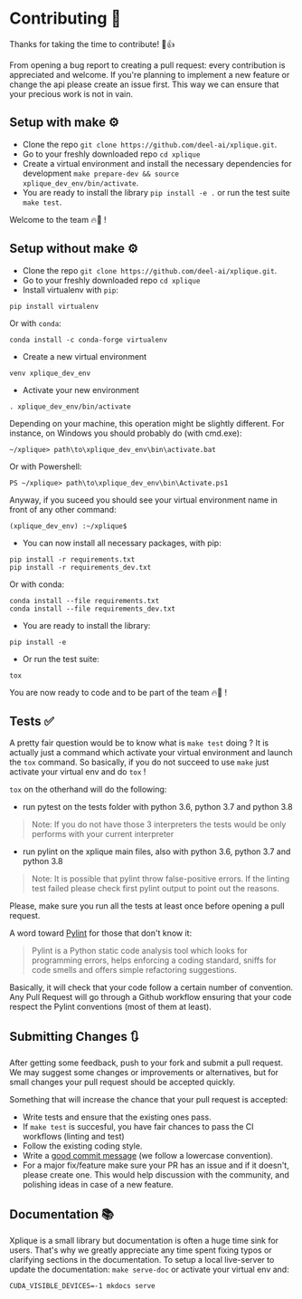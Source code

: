 # Contributing 🙏

Thanks for taking the time to contribute! 🎉👍

From opening a bug report to creating a pull request: every contribution is
appreciated and welcome. If you're planning to implement a new feature or change
the api please create an issue first. This way we can ensure that your precious
work is not in vain.


## Setup with make ⚙️

- Clone the repo `git clone https://github.com/deel-ai/xplique.git`.
- Go to your freshly downloaded repo `cd xplique`
- Create a virtual environment and install the necessary dependencies for development `make prepare-dev && source xplique_dev_env/bin/activate`. 
- You are ready to install the library `pip install -e .` or run the test suite `make test`.
 
Welcome to the team 🔥🚀 !

## Setup without make ⚙️

- Clone the repo `git clone https://github.com/deel-ai/xplique.git`.
- Go to your freshly downloaded repo `cd xplique`
- Install virtualenv with `pip`:
```
pip install virtualenv
```
Or with `conda`:
```
conda install -c conda-forge virtualenv
```
- Create a new virtual environment
```
venv xplique_dev_env
```
- Activate your new environment
```
. xplique_dev_env/bin/activate
```
Depending on your machine, this operation might be slightly different. For instance, on Windows you should probably do (with cmd.exe):
```
~/xplique> path\to\xplique_dev_env\bin\activate.bat
```
Or with Powershell:
```
PS ~/xplique> path\to\xplique_dev_env\bin\Activate.ps1
```
Anyway, if you suceed you should see your virtual environment name in front of any other command:
```
(xplique_dev_env) :~/xplique$
```
- You can now install all necessary packages, with pip:
```
pip install -r requirements.txt
pip install -r requirements_dev.txt
```
Or with conda:
```
conda install --file requirements.txt
conda install --file requirements_dev.txt
```
- You are ready to install the library:
```
pip install -e
```
- Or run the test suite:
```
tox
```

You are now ready to code and to be part of the team 🔥🚀 !

## Tests ✅

A pretty fair question would be to know what is `make test` doing ?
It is actually just a command which activate your virtual environment and launch the `tox` command.
So basically, if you do not succeed to use `make` just activate your virtual env and do `tox` !

`tox` on the otherhand will do the following:
- run pytest on the tests folder with python 3.6, python 3.7 and python 3.8
> Note: If you do not have those 3 interpreters the tests would be only performs with your current interpreter
- run pylint on the xplique main files, also with python 3.6, python 3.7 and python 3.8
> Note: It is possible that pylint throw false-positive errors. If the linting test failed please check first pylint output to point out the reasons.

Please, make sure you run all the tests at least once before opening a pull request.

A word toward [Pylint](https://pypi.org/project/pylint/) for those that don't know it:
> Pylint is a Python static code analysis tool which looks for programming errors, helps enforcing a coding standard, sniffs for code smells and offers simple refactoring suggestions.

Basically, it will check that your code follow a certain number of convention. Any Pull Request will go through a Github workflow ensuring that your code respect the Pylint conventions (most of them at least).

## Submitting Changes 🔃

After getting some feedback, push to your fork and submit a pull request. We
may suggest some changes or improvements or alternatives, but for small changes
your pull request should be accepted quickly.

Something that will increase the chance that your pull request is accepted:

- Write tests and ensure that the existing ones pass.
- If `make test` is succesful, you have fair chances to pass the CI workflows (linting and test)
- Follow the existing coding style.
- Write a [good commit message](https://tbaggery.com/2008/04/19/a-note-about-git-commit-messages.html) (we follow a lowercase convention).
- For a major fix/feature make sure your PR has an issue and if it doesn't, please create one. This would help discussion with the community, and polishing ideas in case of a new feature.

## Documentation 📚

Xplique is a small library but documentation is often a huge time sink for 
users. That's why we greatly appreciate any time spent fixing typos or 
clarifying sections in the documentation. To setup a local live-server to update
the documentation: `make serve-doc` or activate your virtual env and:
```
CUDA_VISIBLE_DEVICES=-1 mkdocs serve
``` 
 
